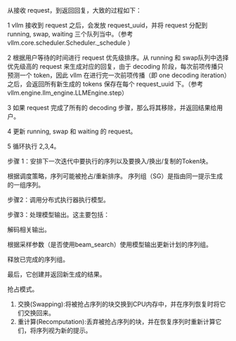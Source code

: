 





从接收 request，到返回回复，大致的过程如下：

1 vllm 接收到 request 之后，会发放 request_uuid，并将 request 分配到 running, swap, waiting 三个队列当中。（参考 vllm.core.scheduler.Scheduler._schedule ）


2 根据用户等待的时间进行 request 优先级排序。从 running 和 swap队列中选择优先级高的 request 来生成对应的回复，由于 decoding 阶段，每次前项传播只预测一个 token，因此 vllm 在进行完一次前项传播（即 one decoding iteration）之后，会返回所有新生成的 tokens 保存在每个 request_uuid 下。（参考 vllm.engine.llm_engine.LLMEngine.step）

3 如果 request 完成了所有的 decoding 步骤，那么将其移除，并返回结果给用户。

4 更新 running, swap 和 waiting 的 request。

5 循环执行 2,3,4。








步骤 1：安排下一次迭代中要执行的序列以及要换入/换出/复制的Token块。

根据调度策略，序列可能被抢占/重新排序。
序列组（SG）是指由同一提示生成的一组序列。

步骤2：调用分布式执行器执行模型。

步骤3：处理模型输出。这主要包括：

解码相关输出。

根据采样参数（是否使用beam_search）使用模型输出更新计划的序列组。

释放已完成的序列组。

最后，它创建并返回新生成的结果。




抢占模式。
1. 交换(Swapping):将被抢占序列的块交换到CPU内存中，并在序列恢复时将它们交换回来。
2. 重计算(Recomputation):丢弃被抢占序列的块，并在恢复序列时重新计算它们，将序列视为新的提示。








